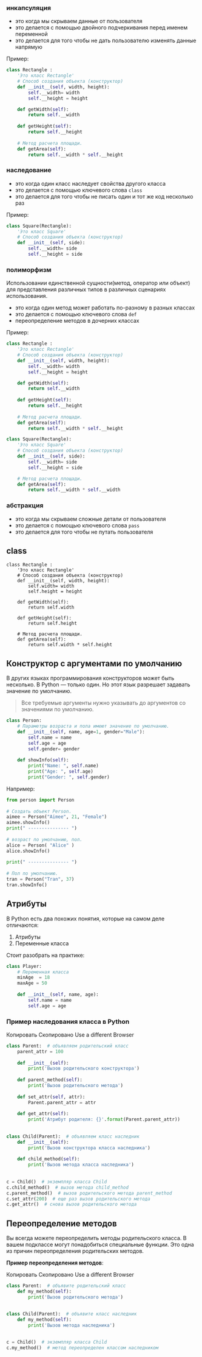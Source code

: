 ### инкапсуляция
- это когда мы скрываем данные от пользователя
- это делается с помощью двойного подчеркивания перед именем переменной
- это делается для того чтобы не дать пользователю изменять данные напрямую

Пример:

```py
class Rectangle :
    'Это класс Rectangle'
    # Способ создания объекта (конструктор)
    def __init__(self, width, height):         
        self.__width= width
        self.__height = height

    def getWidth(self):        
        return self.__width
     
    def getHeight(self):        
        return self.__height
 
    # Метод расчета площади.
    def getArea(self):
        return self.__width * self.__height
```

### наследование
- это когда один класс наследует свойства другого класса
- это делается с помощью ключевого слова `class`
- это делается для того чтобы не писать один и тот же код несколько раз

Пример:

```py
class Square(Rectangle):
    'Это класс Square'
    # Способ создания объекта (конструктор)
    def __init__(self, side):         
        self.__width= side
        self.__height = side
```


### полиморфизм
Использовании единственной сущности(метод, оператор или объект) для представления различных типов в различных сценариях использования.
- это когда один метод может работать по-разному в разных классах
- это делается с помощью ключевого слова `def`
- переопределение методов в дочерних классах

Пример:

```py
class Rectangle :
    'Это класс Rectangle'
    # Способ создания объекта (конструктор)
    def __init__(self, width, height):         
        self.__width= width
        self.__height = height

    def getWidth(self):        
        return self.__width
     
    def getHeight(self):        
        return self.__height
 
    # Метод расчета площади.
    def getArea(self):
        return self.__width * self.__height

class Square(Rectangle):
    'Это класс Square'
    # Способ создания объекта (конструктор)
    def __init__(self, side):         
        self.__width= side
        self.__height = side

    # Метод расчета площади.
    def getArea(self):
        return self.__width * self.__width
```

### абстракция
- это когда мы скрываем сложные детали от пользователя
- это делается с помощью ключевого слова `pass`
- это делается для того чтобы не путать пользователя


## class

```
class Rectangle :
    'Это класс Rectangle'
    # Способ создания объекта (конструктор)
    def __init__(self, width, height):         
        self.width= width
        self.height = height

    def getWidth(self):        
        return self.width
     
    def getHeight(self):        
        return self.height
 
    # Метод расчета площади.
    def getArea(self):
        return self.width * self.height
```

## Конструктор с аргументами по умолчанию

В других языках программирования конструкторов может быть несколько. В Python — только один. Но этот язык разрешает задавать значение по умолчанию.

> Все требуемые аргументы нужно указывать до аргументов со значениями по умолчанию.

```py
class Person:
    # Параметры возраста и пола имеют значение по умолчанию.
    def __init__(self, name, age=1, gender="Male"):
        self.name = name
        self.age = age 
        self.gender= gender
         
    def showInfo(self):
        print("Name: ", self.name)
        print("Age: ", self.age)
        print("Gender: ", self.gender)
```

Например:

```py
from person import Person
 
# Создать объект Person.
aimee = Person("Aimee", 21, "Female")
aimee.showInfo()
print(" --------------- ")
 
# возраст по умолчанию, пол.
alice = Person( "Alice" )
alice.showInfo()
 
print(" --------------- ")
 
# Пол по умолчанию.
tran = Person("Tran", 37)
tran.showInfo()
```

## Атрибуты

В Python есть два похожих понятия, которые на самом деле отличаются:

1. Атрибуты
2. Переменные класса

Стоит разобрать на практике:

```py
class Player:
    # Переменная класса
    minAge  = 18
    maxAge = 50
     
    def __init__(self, name, age):
        self.name = name
        self.age = age
```

### Пример наследования класса в Python

Копировать Скопировано Use a different Browser

```python
class Parent:  # объявляем родительский класс  
    parent_attr = 100  
  
    def __init__(self):  
        print('Вызов родительского конструктора')  
  
    def parent_method(self):  
        print('Вызов родительского метода')  
  
    def set_attr(self, attr):  
        Parent.parent_attr = attr  
  
    def get_attr(self):  
        print('Атрибут родителя: {}'.format(Parent.parent_attr))  
  
  
class Child(Parent):  # объявляем класс наследник  
    def __init__(self):  
        print('Вызов конструктора класса наследника')  
  
    def child_method(self):  
        print('Вызов метода класса наследника')  
  
  
c = Child()  # экземпляр класса Child  
c.child_method()  # вызов метода child_method  
c.parent_method()  # вызов родительского метода parent_method  
c.set_attr(200)  # еще раз вызов родительского метода  
c.get_attr()  # снова вызов родительского метода
```


## Переопределение методов

Вы всегда можете переопределить методы родительского класса. В вашем подклассе могут понадобиться специальные функции. Это одна из причин переопределения родительских методов.

**Пример переопределения методов**:

Копировать Скопировано Use a different Browser

```python
class Parent:  # объявите родительский класс  
    def my_method(self):  
        print('Вызов родительского метода')  
  
  
class Child(Parent):  # объявите класс наследник  
    def my_method(self):  
        print('Вызов метода наследника')  

  
c = Child()  # экземпляр класса Child  
c.my_method()  # метод переопределен классом наследником
```
